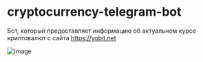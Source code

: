 # cryptocurrency-telegram-bot

Бот, который предоставляет информацию об актуальном курсе криптовалют с сайта https://yobit.net

![image](https://github.com/shp3x/shp3x/blob/main/cryptocurrency-telegram-bot.gif)
